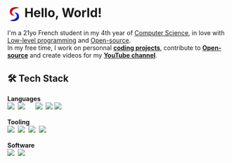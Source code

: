 # <img src="./images/logo/logo_small.png" align=center width=32px> Hello, World!
I'm a 21yo French student in my 4th year of [Computer Science](https://en.wikipedia.org/wiki/Computer_science), in love with [Low-level programming](https://en.wikipedia.org/wiki/Low-level_programming_language) and [Open-source](https://en.wikipedia.org/wiki/Open-source_software).  
In my free time, I work on personnal **[coding projects](https://github.com/SkohTV?tab=repositories&type=source)**, contribute to **[Open-source](https://github.com/SkohTV?tab=repositories&type=fork)** and create videos for my **[YouTube channel](https://www.youtube.com/@Skoh)**.

## 🛠 Tech Stack

<b>Languages</b><br>
<a href="https://www.python.org"><img src="https://skillicons.dev/icons?i=python" style="height: 32px"></a>&nbsp;
<a href="https://www.rust-lang.org"><img src="https://skillicons.dev/icons?i=rust" style="height: 32px"></a>&nbsp;
&nbsp;&nbsp;&nbsp;
<a href="https://www.lua.org"><img src="https://skillicons.dev/icons?i=lua" style="height: 32px"></a>&nbsp;
<a href="https://www.cplusplus.com"><img src="https://skillicons.dev/icons?i=cpp" style="height: 32px"></a>
<a href="https://www.cprogramming.com"><img src="https://skillicons.dev/icons?i=c" style="height: 16px"></a>
<br><br><b>Tooling</b><br>
<a href="https://nixos.org"><img src="https://skillicons.dev/icons?i=nix" style="height: 32px"></a>&nbsp;
<a href="https://www.gnu.org/software/bash/"><img src="https://skillicons.dev/icons?i=bash" style="height: 32px"></a>&nbsp;
<a href="https://aws.amazon.com"><img src="https://skillicons.dev/icons?i=aws" style="height: 32px"></a>&nbsp;
<a href="https://www.docker.com"><img src="https://skillicons.dev/icons?i=docker" style="height: 32px"></a>
<br><br><b>Software</b><br>
<a href="https://neovim.io"><img src="https://skillicons.dev/icons?i=neovim" style="height: 32px"></a>&nbsp;
<a href="https://obsidian.md"><img src="https://skillicons.dev/icons?i=obsidian" style="height: 32px"></a>
